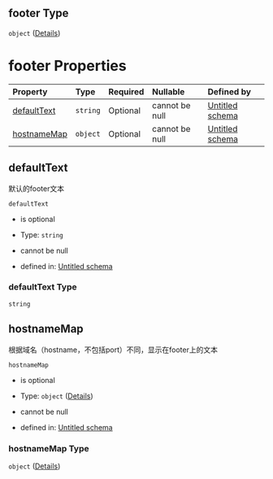 ## footer Type

`object` ([Details](definition-properties-footer.md))

# footer Properties

| Property                            | Type     | Required | Nullable       | Defined by                                                                                                                              |
| :---------------------------------- | :------- | :------- | :------------- | :-------------------------------------------------------------------------------------------------------------------------------------- |
| [defaultText](#defaulttext)         | `string` | Optional | cannot be null | [Untitled schema](definition-properties-footer-properties-defaulttext.md "undefined#/properties/footer/properties/defaultText")         |
| [hostnameMap](#hostnamemap) | `object` | Optional | cannot be null | [Untitled schema](definition-properties-footer-properties-hostnamemap.md "undefined#/properties/footer/properties/hostnameMap") |

## defaultText

默认的footer文本

`defaultText`

*   is optional

*   Type: `string`

*   cannot be null

*   defined in: [Untitled schema](definition-properties-footer-properties-defaulttext.md "undefined#/properties/footer/properties/defaultText")

### defaultText Type

`string`

## hostnameMap

根据域名（hostname，不包括port）不同，显示在footer上的文本

`hostnameMap`

*   is optional

*   Type: `object` ([Details](definition-properties-footer-properties-hostnamemap.md))

*   cannot be null

*   defined in: [Untitled schema](definition-properties-footer-properties-hostnamemap.md "undefined#/properties/footer/properties/hostnameMap")

### hostnameMap Type

`object` ([Details](definition-properties-footer-properties-hostnamemap.md))
